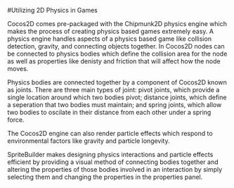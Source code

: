 #Utilizing 2D Physics in Games

Cocos2D comes pre-packaged with the Chipmunk2D physics engine which makes the process of creating physics based games extremely easy.  A physics engine handles aspects of a physics based game like collision detection, gravity, and connecting objects together.  In Cocos2D nodes can be connected to physics bodies which define the collision area for the node as well as properties like denisty and friction that will affect how the node moves.  

Physics bodies are connected together by a component of Cocos2D known as joints.  There are three main types of joint: pivot joints, which provide a single location around which two bodies pivot; distance joints, which define a seperation that two bodies must maintain; and spring joints, which allow two bodies to oscilate in their distance from each other under a spring force.

The Cocos2D engine can also render particle effects which respond to environmental factors like gravity and particle longevity.

SpriteBuilder makes designing physics interactions and particle effects efficient by providing a visual method of connecting bodies together and altering the properties of those bodies involved in an interaction by simply selecting them and changing the properties in the properties panel.

